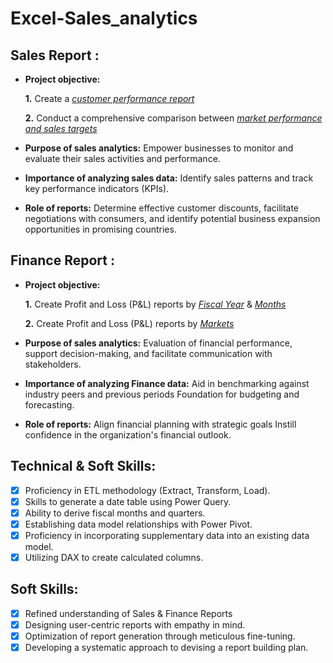 # Excel-Sales_analytics
## Sales Report :


- **Project objective:** 

    **1.** Create a _[customer performance report](https://github.com/SubhajitRoyom/Excel-Sales_analytics/blob/main/Customer%20Performance%20Report.pdf)_ 

    **2.** Conduct a comprehensive comparison between _[market performance and sales targets](https://github.com/SubhajitRoyom/Excel-Sales_analytics/blob/main/Market%20Performance%20vs%20Target%20Report.pdf)_

- **Purpose of sales analytics:** Empower businesses to monitor and evaluate their sales activities and performance.

- **Importance of analyzing sales data:** Identify sales patterns and track key performance indicators (KPIs).

- **Role of reports:** Determine effective customer discounts, facilitate negotiations with consumers, and identify potential business expansion opportunities in promising countries.


## Finance Report :

- **Project objective:** 

    **1.** Create Profit and Loss (P&L) reports by _[Fiscal Year](https://github.com/SubhajitRoyom/Excel-Sales_analytics/blob/main/P%26L%20Statement%20by%20Fiscal%20Year.pdf)_ & _[Months](https://github.com/SubhajitRoyom/Excel-Sales_analytics/blob/main/P%26L%20Statement%20by%20Months.pdf)_ 

   **2.** Create Profit and Loss (P&L) reports by _[Markets](https://github.com/SubhajitRoyom/Excel-Sales_analytics/blob/main/P%26L%20Statement%20by%20Markets.pdf)_      

- **Purpose of sales analytics:** Evaluation of financial performance, support decision-making, and facilitate communication with stakeholders.

- **Importance of analyzing Finance data:** Aid in benchmarking against industry peers and previous periods Foundation for budgeting and forecasting.

- **Role of reports:** Align financial planning with strategic goals Instill confidence in the organization's financial outlook.


## Technical & Soft Skills:
- [x]	Proficiency in ETL methodology (Extract, Transform, Load).
- [x]	Skills to generate a date table using Power Query.
- [x]	Ability to derive fiscal months and quarters.
- [x]	Establishing data model relationships with Power Pivot.
- [x]	Proficiency in incorporating supplementary data into an existing data model.
- [x]	Utilizing DAX to create calculated columns.

## Soft Skills:
- [x]	Refined understanding of Sales & Finance Reports
- [x]	Designing user-centric reports with empathy in mind.
- [x]	Optimization of report generation through meticulous fine-tuning.
- [x]	Developing a systematic approach to devising a report building plan.
